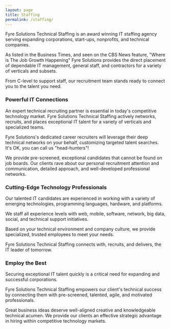 ```yaml
---
layout: page
title: Staffing
permalink: /staffing/
---
```


Fyre Solutions Technical Staffing is an award winning IT staffing agency serving expanding corporations, start-ups, nonprofits, and technical companies.

As listed in the Business Times, and seen on the CBS News feature, "Where is The Job Growth Happening" Fyre Solutions provides the direct placement of dependable IT management, general staff, and contractors for a variety of verticals and subsets.

From C-level to support staff, our recruitment team stands ready to connect you to the talent you need.

### Powerful IT Connections

An expert technical recruiting partner is essential in today's competitive technology market. Fyre Solutions Technical Staffing actively networks, recruits, and places exceptional IT talent for a variety of verticals and specialized teams.

Fyre Solutions's dedicated career recruiters will leverage their deep technical networks on your behalf, customizing targeted talent searches. It's OK, you can call us "head-hunters"!

We provide pre-screened, exceptional candidates that cannot be found on job boards. Our clients rave about our personal recruitment attention and communication, detailed approach, and well-developed professional networks.

### Cutting-Edge Technology Professionals

Our talented IT candidates are experienced in working with a variety of emerging technologies, programming languages, hardware, and platforms.

We staff all experience levels with web, mobile, software, network, big data, social, and technical support initiatives.

Based on your technical environment and company culture, we provide specialized, trusted employees to meet your needs.

Fyre Solutions Technical Staffing connects with, recruits, and delivers, the IT leader of tomorrow.

### Employ the Best

Securing exceptional IT talent quickly is a critical need for expanding and successful corporations.

Fyre Solutions Technical Staffing empowers our client's technical success by connecting them with pre-screened, talented, agile, and motivated professionals.

Great business ideas deserve well-aligned creative and knowledgeable technical acumen. We provide our clients an effective strategic advantage in hiring within competitive technology markets.
